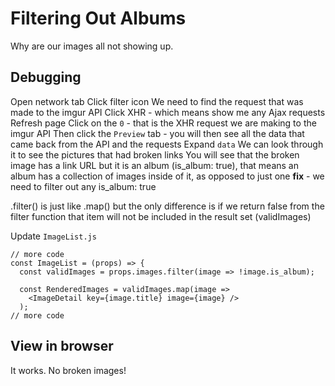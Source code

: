 # Filtering Out Albums
Why are our images all not showing up.

## Debugging
Open network tab
Click filter icon
We need to find the request that was made to the imgur API
Click XHR - which means show me any Ajax requests
Refresh page
Click on the `0` - that is the XHR request we are making to the imgur API
Then click the `Preview` tab - you will then see all the data that came back from the API and the requests
Expand `data`
We can look through it to see the pictures that had broken links
You will see that the broken image has a link URL but it is an album (is_album: true), that means an album has a collection of images inside of it, as opposed to just one
**fix** - we need to filter out any is_album: true

.filter() is just like .map() but the only difference is if we return false from the filter function that item will not be included in the result set (validImages)

Update `ImageList.js`

```
// more code
const ImageList = (props) => {
  const validImages = props.images.filter(image => !image.is_album);

  const RenderedImages = validImages.map(image =>
    <ImageDetail key={image.title} image={image} />
  );
// more code
```

## View in browser
It works. No broken images!
